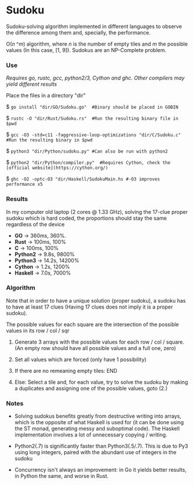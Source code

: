 # Sudoku
Sudoku-solving algorithm implemented in different languages to observe the difference among them and, specially, the performance.

O(_n_ ^_m_) algorithm, where _n_ is the number of empty tiles and _m_ the possible values (In this case, [1, 9]). Sudokus are an NP-Complete problem.

### Use
_Requires go, rustc, gcc, python2/3, Cython and ghc. Other compilers may yield different results_


Place the files in a directory "dir"

$ `go install "dir/GO/Sudoku.go"  #Binary should be placed in GOBIN`

$ `rustc -O "dir/Rust/Sudoku.rs"  #Run the resulting binary file in $pwd`

$ `gcc -O3 -std=c11 -faggressive-loop-optimizations "dir/C/Sudoku.c" #Run the resulting binary in $pwd`

$ `python3 "dir/Python/sudoku.py" #Can also be run with python2`

$ `python2 "dir/Python/compiler.py"  #Requires Cython, check the [official website](https://cython.org/)`

$ `ghc -O2 -optc-O3 "dir/Haskell/SudokuMain.hs #-O3 improves performance x5`
 

### Results
In my computer old laptop (2 cores @ 1.33 GHz), solving the 17-clue proper sudoku which is hard coded, the proportions should stay the same regardless of the device

  * **GO**     -> 360ms, 360%. 
  * **Rust**   -> 100ms, 100%
  * **C**      -> 100ms, 100%
  * **Python2** -> 9.8s, 9800%
  * **Python3** -> 14.2s, 14200%
  * **Cython** -> 1.2s, 1200%
  * **Haskell** -> 7.0s, 7000%

### Algorithm
  Note that in order to have a unique solution (proper sudoku), a sudoku has to have at least 17 clues (Having 17 clues does not imply it is a proper sudoku).

  The possible values for each square are the intersection of the possible values in its row / col / sqr

  1. Generate 3 arrays with the possible values for each row / col / square. (An empty row should have all possible values and a full one, zero)

  2. Set all values which are forced (only have 1 possibility)

  3. If there are no remeaning empty tiles: END

  4. Else: Select a tile and, for each value, try to solve the sudoku by making a duplicates and assigning one of the possible values, goto (2.)


### Notes
  * Solving sudokus benefits greatly from destructive writing into arrays, which is the opposite of what Haskell is used for (it can be done using the ST monad, generating messy and suboptimal code). The Haskell implementation involves a lot of unnecessary copying / writing.

  * Python2(.7) is significantly faster than Python3(.5/.7). This is due to Py3 using long integers, paired with the abundant use of integers in the sudoku

  * Concurrency isn't always an improvement: in Go it yields better results, in Python the same, and worse in Rust.